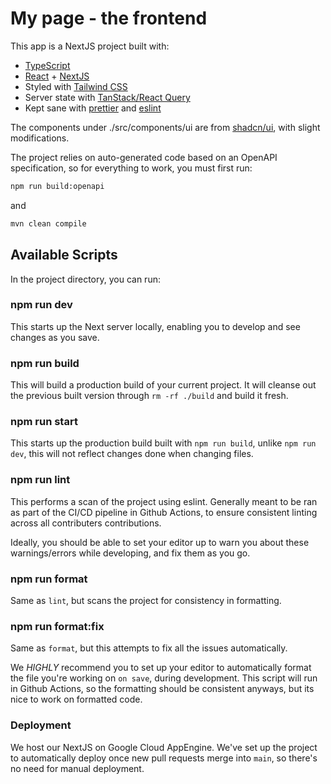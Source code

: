 # My page - the frontend

This app is a NextJS project built with:

- [TypeScript](https://www.typescriptlang.org/)
- [React](https://react.dev/) + [NextJS](https://nextjs.org/)
- Styled with [Tailwind CSS](https://tailwindcss.com/)
- Server state with [TanStack/React Query](https://tanstack.com/query/v3/)
- Kept sane with [prettier](https://prettier.io/) and
  [eslint](https://eslint.org/)

The components under ./src/components/ui are from
[shadcn/ui](https://ui.shadcn.com/), with slight modifications.


The project relies on auto-generated code based on an OpenAPI specification, so for everything to work, you must first run:

```bash
npm run build:openapi
```

and

```bash
mvn clean compile
```

## Available Scripts

In the project directory, you can run:

### npm run dev

This starts up the Next server locally, enabling you to develop and see changes
as you save.

### npm run build

This will build a production build of your current project. It will cleanse out
the previous built version through `rm -rf ./build` and build it fresh.

### npm run start

This starts up the production build built with `npm run build`, unlike
`npm run dev`, this will not reflect changes done when changing files.

### npm run lint

This performs a scan of the project using eslint. Generally meant to be ran as
part of the CI/CD pipeline in Github Actions, to ensure consistent linting
across all contributers contributions.

Ideally, you should be able to set your editor up to warn you about these
warnings/errors while developing, and fix them as you go.

### npm run format

Same as `lint`, but scans the project for consistency in formatting.

### npm run format:fix

Same as `format`, but this attempts to fix all the issues automatically.

We _HIGHLY_ recommend you to set up your editor to automatically format the file
you're working on `on save`, during development. This script will run in Github
Actions, so the formatting should be consistent anyways, but its nice to work on
formatted code.

### Deployment

We host our NextJS on Google Cloud AppEngine. We've set up the project to
automatically deploy once new pull requests merge into `main`, so there's no
need for manual deployment.

